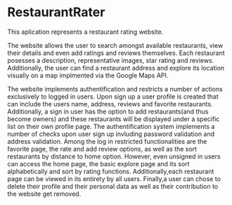 # RestaurantRater
This aplication represents a restaurant rating website. 

The website allows the user to search amongst available restaurants, view their details and even add ratings and reviews themselves. 
Each restaurant posesses a description, representative images, star rating and reviews. Additionally, the user can find a restaurant address 
and explore its location visually on a map implmented via the Google Maps API.

The website implements authentification and restricts a number of actions exclusively to logged in users.
Upon sign up a user profile is created that can include the users name, address, reviews and favorite restaurants.
Additionally, a sign in user has the option to add restaurants(and thus become owners) and these restaurants will be displayed under a specific 
list on their own profile page.
The authentification system implements a number of checks upon user sign up invluding password validation and address validation.
Among the log in restricted functionalities are the favorite page, the rate and add review options, as well as the sort restaurants by
distance to home option.
However, even unsigned in users can access the home page, the basic explore page and its sort alphabetically and sort by rating functions.
Additionally,each restaurant page can be viewed in its entirety by all users.
Finally,a user can chose to delete their profile and their personal data as well as their contribution to the website get removed.

